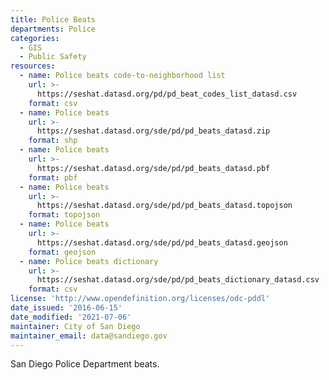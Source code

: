 ```yaml
---
title: Police Beats
departments: Police
categories:
  - GIS
  - Public Safety
resources:
  - name: Police beats code-to-neighborhood list
    url: >-
      https://seshat.datasd.org/pd/pd_beat_codes_list_datasd.csv
    format: csv
  - name: Police beats
    url: >-
      https://seshat.datasd.org/sde/pd/pd_beats_datasd.zip
    format: shp
  - name: Police beats
    url: >-
      https://seshat.datasd.org/sde/pd/pd_beats_datasd.pbf
    format: pbf
  - name: Police beats
    url: >-
      https://seshat.datasd.org/sde/pd/pd_beats_datasd.topojson
    format: topojson
  - name: Police beats
    url: >-
      https://seshat.datasd.org/sde/pd/pd_beats_datasd.geojson
    format: geojson
  - name: Police beats dictionary
    url: >-
      https://seshat.datasd.org/sde/pd/pd_beats_dictionary_datasd.csv
    format: csv
license: 'http://www.opendefinition.org/licenses/odc-pddl'
date_issued: '2016-06-15'
date_modified: '2021-07-06'
maintainer: City of San Diego
maintainer_email: data@sandiego.gov
---
```

San Diego Police Department beats.
